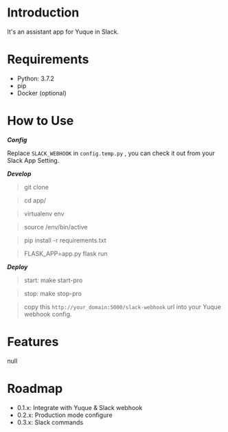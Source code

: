 Introduction
============

It's an assistant app for Yuque in Slack. 

Requirements
============

* Python: 3.7.2 
* pip
* Docker (optional)

How to Use
===========

***Config*** 

Replace `SLACK_WEBHOOK` in `config.temp.py` , you can check it out from your Slack App Setting. 

***Develop***

> git clone 

> cd app/

> virtualenv env 

> source /env/bin/active 

> pip install -r requirements.txt

> FLASK_APP=app.py flask run

***Deploy***

> start: make start-pro

> stop: make stop-pro 

> copy this `http://your_domain:5000/slack-webhook` url into your Yuque webhook config.

Features
=========

null 

Roadmap
=========

* 0.1.x: Integrate with Yuque & Slack webhook
* 0.2.x: Production mode configure
* 0.3.x: Slack commands 
